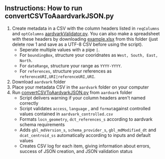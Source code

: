 ## Instructions: How to run convertCSVToAaardvarkJSON.py

1. Create metadata in a CSV with the column headers listed in `reqColumns` and `optColumns` [aardvarkValidator.py](/aardvarkValidator.py). You can also make a spreadsheet with these headers by downloading [example.xlsx](/example.xlsx) from this folder (just delete row 1 and save as a UTF-8 CSV before using the script).
   - Seperate multiple values with a pipe `|`.
   - For `boundingBox`, structure your cooridnates as `West, South, East, North`.
   - For `dateRange`, structure your range as `YYYY-YYYY`.
   - For `references`, structure your references as `referenceURI,URI|referenceURI,URI`.
2. Download `aardvark` folder
3. Place your metadata CSV in the `aardvark` folder on your computer
4. Run [convertCSVToAardvarkJSON.py](/convertCSVToAardvarkJSON.py) from `aardvark` folder
   - Script delivers warning if your column headers aren't named correctly
   - Script validates `access`, `language` ,  and `format`against controlled values contained in `aardvark_controlled.csv`
   - Formats `locn_geometry`, `dct_references_s` according to aardvark schema requirements
   - Adds `gbl_mdVersion_s`, `schema_provider_s`, `gbl_mdModified_dt` and `dcat_centroid_ss` automatically according to inputs and default values
   - Creates CSV log for each item, giving information about errors, success of JSON creation, and JSON validation status
